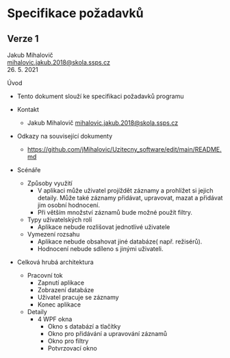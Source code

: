 # Specifikace požadavků
## Verze 1

Jakub Mihalovič <br/>
mihalovic.jakub.2018@skola.ssps.cz <br/>
26. 5. 2021

Úvod
  * Tento dokument slouží ke specifikaci požadavků programu
  * Kontakt
    * Jakub Mihalovič mihalovic.jakub.2018@skola.ssps.cz
  * Odkazy na související dokumenty 
    * https://github.com/jMihalovic/Uzitecny_software/edit/main/README.md

  * Scénáře
    * Způsoby využití
      * V aplikaci může uživatel projíždět záznamy a prohlížet si jejich detaily. Může také záznamy přidávat, upravovat, mazat a přidávat jim osobní hodnocení.
      * Při větším množství záznamů bude možné použít filtry.
    * Typy uživatelských rolí
      * Aplikace nebude rozlišovat jednotlivé uživatele
    * Vymezení rozsahu
      * Aplikace nebude obsahovat jiné databáze( např. režisérů).
      * Hodnocení nebude sdíleno s jinými uživateli.
  * Celková hrubá architektura
    * Pracovní tok
      * Zapnutí aplikace
      * Zobrazení databáze
      * Uživatel pracuje se záznamy
      * Konec aplikace
    * Detaily
      * 4 WPF okna
        * Okno s databází a tlačítky
        * Okno pro přidávání a upravování záznamů
        * Okno pro filtry
        * Potvrzovací okno

